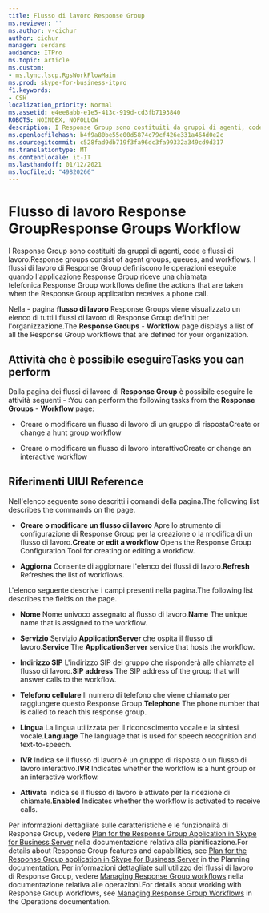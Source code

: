 ```yaml
---
title: Flusso di lavoro Response Group
ms.reviewer: ''
ms.author: v-cichur
author: cichur
manager: serdars
audience: ITPro
ms.topic: article
ms.custom:
- ms.lync.lscp.RgsWorkFlowMain
ms.prod: skype-for-business-itpro
f1.keywords:
- CSH
localization_priority: Normal
ms.assetid: e4ee8abb-e1e5-413c-919d-cd3fb7193840
ROBOTS: NOINDEX, NOFOLLOW
description: I Response Group sono costituiti da gruppi di agenti, code e flussi di lavoro. I flussi di lavoro di Response Group definiscono le operazioni eseguite quando l'applicazione Response Group riceve una chiamata telefonica.
ms.openlocfilehash: b4f9a80be55e00d5874c79cf426e331a464d0e2c
ms.sourcegitcommit: c528fad9db719f3fa96dc3fa99332a349cd9d317
ms.translationtype: MT
ms.contentlocale: it-IT
ms.lasthandoff: 01/12/2021
ms.locfileid: "49820266"
---
```

# <a name="response-groups-workflow"></a><span data-ttu-id="39071-104">Flusso di lavoro Response Group</span><span class="sxs-lookup"><span data-stu-id="39071-104">Response Groups Workflow</span></span>

<span data-ttu-id="39071-105">I Response Group sono costituiti da gruppi di agenti, code e flussi di lavoro.</span><span class="sxs-lookup"><span data-stu-id="39071-105">Response groups consist of agent groups, queues, and workflows.</span></span> <span data-ttu-id="39071-106">I flussi di lavoro di Response Group definiscono le operazioni eseguite quando l'applicazione Response Group riceve una chiamata telefonica.</span><span class="sxs-lookup"><span data-stu-id="39071-106">Response Group workflows define the actions that are taken when the Response Group application receives a phone call.</span></span>

<span data-ttu-id="39071-107">Nella   -  pagina **flusso di lavoro** Response Groups viene visualizzato un elenco di tutti i flussi di lavoro di Response Group definiti per l'organizzazione.</span><span class="sxs-lookup"><span data-stu-id="39071-107">The **Response Groups** - **Workflow** page displays a list of all the Response Group workflows that are defined for your organization.</span></span>

## <a name="tasks-you-can-perform"></a><span data-ttu-id="39071-108">Attività che è possibile eseguire</span><span class="sxs-lookup"><span data-stu-id="39071-108">Tasks you can perform</span></span>

<span data-ttu-id="39071-109">Dalla pagina dei flussi di lavoro di **Response Group** è possibile eseguire le attività seguenti  -   :</span><span class="sxs-lookup"><span data-stu-id="39071-109">You can perform the following tasks from the **Response Groups** - **Workflow** page:</span></span>

- <span data-ttu-id="39071-110">Creare o modificare un flusso di lavoro di un gruppo di risposta</span><span class="sxs-lookup"><span data-stu-id="39071-110">Create or change a hunt group workflow</span></span>

- <span data-ttu-id="39071-111">Creare o modificare un flusso di lavoro interattivo</span><span class="sxs-lookup"><span data-stu-id="39071-111">Create or change an interactive workflow</span></span>

## <a name="ui-reference"></a><span data-ttu-id="39071-112">Riferimenti UI</span><span class="sxs-lookup"><span data-stu-id="39071-112">UI Reference</span></span>

<span data-ttu-id="39071-113">Nell'elenco seguente sono descritti i comandi della pagina.</span><span class="sxs-lookup"><span data-stu-id="39071-113">The following list describes the commands on the page.</span></span>

- <span data-ttu-id="39071-114">**Creare o modificare un flusso di lavoro** Apre lo strumento di configurazione di Response Group per la creazione o la modifica di un flusso di lavoro.</span><span class="sxs-lookup"><span data-stu-id="39071-114">**Create or edit a workflow** Opens the Response Group Configuration Tool for creating or editing a workflow.</span></span>

- <span data-ttu-id="39071-115">**Aggiorna** Consente di aggiornare l'elenco dei flussi di lavoro.</span><span class="sxs-lookup"><span data-stu-id="39071-115">**Refresh** Refreshes the list of workflows.</span></span>

<span data-ttu-id="39071-116">L'elenco seguente descrive i campi presenti nella pagina.</span><span class="sxs-lookup"><span data-stu-id="39071-116">The following list describes the fields on the page.</span></span>

- <span data-ttu-id="39071-117">**Nome** Nome univoco assegnato al flusso di lavoro.</span><span class="sxs-lookup"><span data-stu-id="39071-117">**Name** The unique name that is assigned to the workflow.</span></span>

- <span data-ttu-id="39071-118">**Servizio** Servizio **ApplicationServer** che ospita il flusso di lavoro.</span><span class="sxs-lookup"><span data-stu-id="39071-118">**Service** The **ApplicationServer** service that hosts the workflow.</span></span>

- <span data-ttu-id="39071-119">**Indirizzo SIP** L'indirizzo SIP del gruppo che risponderà alle chiamate al flusso di lavoro.</span><span class="sxs-lookup"><span data-stu-id="39071-119">**SIP address** The SIP address of the group that will answer calls to the workflow.</span></span>

- <span data-ttu-id="39071-120">**Telefono cellulare** Il numero di telefono che viene chiamato per raggiungere questo Response Group.</span><span class="sxs-lookup"><span data-stu-id="39071-120">**Telephone** The phone number that is called to reach this response group.</span></span>

- <span data-ttu-id="39071-121">**Lingua** La lingua utilizzata per il riconoscimento vocale e la sintesi vocale.</span><span class="sxs-lookup"><span data-stu-id="39071-121">**Language** The language that is used for speech recognition and text-to-speech.</span></span>

- <span data-ttu-id="39071-122">**IVR** Indica se il flusso di lavoro è un gruppo di risposta o un flusso di lavoro interattivo.</span><span class="sxs-lookup"><span data-stu-id="39071-122">**IVR** Indicates whether the workflow is a hunt group or an interactive workflow.</span></span>

- <span data-ttu-id="39071-123">**Attivata** Indica se il flusso di lavoro è attivato per la ricezione di chiamate.</span><span class="sxs-lookup"><span data-stu-id="39071-123">**Enabled** Indicates whether the workflow is activated to receive calls.</span></span>

<span data-ttu-id="39071-124">Per informazioni dettagliate sulle caratteristiche e le funzionalità di Response Group, vedere [Plan for the Response Group Application in Skype for Business Server](../../../plan-your-deployment/enterprise-voice-solution/response-group.md) nella documentazione relativa alla pianificazione.</span><span class="sxs-lookup"><span data-stu-id="39071-124">For details about Response Group features and capabilities, see [Plan for the Response Group application in Skype for Business Server](../../../plan-your-deployment/enterprise-voice-solution/response-group.md) in the Planning documentation.</span></span> <span data-ttu-id="39071-125">Per informazioni dettagliate sull'utilizzo dei flussi di lavoro di Response Group, vedere [Managing Response Group workflows](https://technet.microsoft.com/library/42cfccdd-2844-4875-b4e3-813e1df15f08.aspx) nella documentazione relativa alle operazioni.</span><span class="sxs-lookup"><span data-stu-id="39071-125">For details about working with Response Group workflows, see [Managing Response Group Workflows](https://technet.microsoft.com/library/42cfccdd-2844-4875-b4e3-813e1df15f08.aspx) in the Operations documentation.</span></span>


